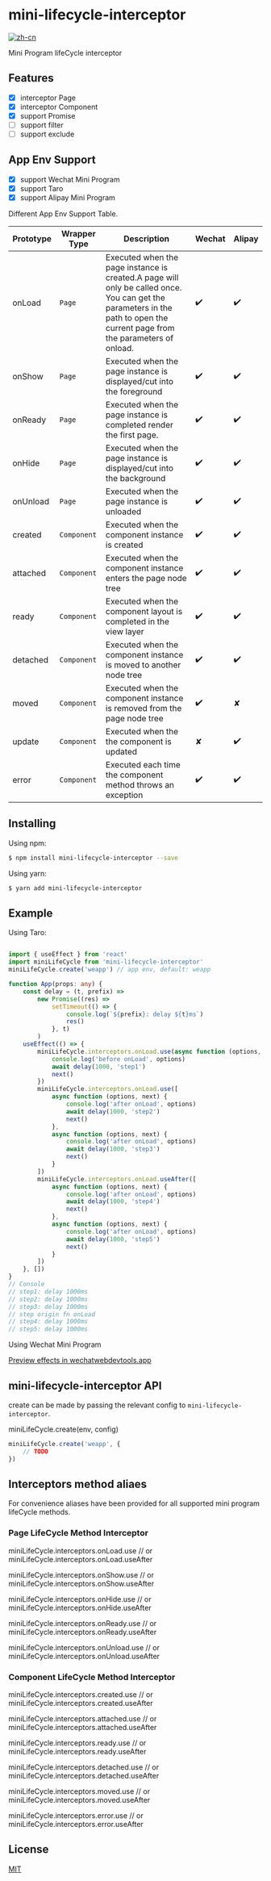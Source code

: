 # mini-lifecycle-interceptor

[![zh-cn](https://img.shields.io/badge/zh--cn-%E4%B8%AD%E6%96%87-yellow)](https://github.com/yangger6/mini-lifecycle-interceptor/blob/main/README.md)

Mini Program lifeCycle interceptor


## Features

- [x]  interceptor Page
- [x]  interceptor Component
- [x]  support Promise
- [ ]  support filter
- [ ]  support exclude

## App Env Support

- [x]  support Wechat Mini Program
- [x]  support Taro
- [x]  support Alipay Mini Program

Different App Env Support Table.

| Prototype     | Wrapper Type  | Description                                                                                                                                                                 | Wechat        | Alipay        |
| ------------- | ------------- | --------------------------------------------------------------------------------------------------------------------------------------------------------------------------- | ------------- | ------------- |
| onLoad        | `Page`        | Executed when the page instance is created.A page will only be called once. You can get the parameters in the path to open the current page from the parameters of onload.  | ✔️           	| ✔️            |
| onShow        | `Page`        | Executed when the page instance is displayed/cut into the foreground                                                                                                        | ✔️           	| ✔️            |
| onReady       | `Page`        | Executed when the page instance is completed render the first page.                                                                                                         | ✔️           	| ✔️            |
| onHide        | `Page`        | Executed when the page instance is displayed/cut into the background                                                                                                        | ✔️           	| ✔️            |
| onUnload      | `Page`        | Executed when the page instance is unloaded                                                                                                                                 | ✔️           	| ✔️            |
| created       | `Component`   | Executed when the component instance is created                                                                                                                             | ✔️           	| ✔️            |
| attached      | `Component`   | Executed when the component instance enters the page node tree                                                                                                              | ✔️           	| ✔️            |
| ready         | `Component`   | Executed when the component layout is completed in the view layer                                                                                                           | ✔️           	| ✔️            |
| detached      | `Component`   | Executed when the component instance is moved to another node tree                                                                                                          | ✔️           	| ✔️            |
| moved         | `Component`   | Executed when the component instance is removed from the page node tree                                                                                                     | ✔️           	| ✘             |
| update        | `Component`   | Executed when the the component is updated                                                                                                                                  | ✘           	| ✔️            |
| error         | `Component`   | Executed each time the component method throws an exception                                                                                                                 | ✔️           	| ✔️            |


## Installing

Using npm:

```bash
$ npm install mini-lifecycle-interceptor --save
```

Using yarn:

```bash
$ yarn add mini-lifecycle-interceptor
```

## Example

Using Taro:

```typescript

import { useEffect } from 'react'
import miniLifeCycle from 'mini-lifecycle-interceptor'
miniLifeCycle.create('weapp') // app env, default: weapp

function App(props: any) {
    const delay = (t, prefix) =>
        new Promise((res) =>
            setTimeout(() => {
                console.log(`${prefix}: delay ${t}ms`)
                res()
            }, t)
        )
    useEffect(() => {
        miniLifeCycle.interceptors.onLoad.use(async function (options, next) {
            console.log('before onLoad', options)
            await delay(1000, 'step1')
            next()
        })
        miniLifeCycle.interceptors.onLoad.use([
            async function (options, next) {
                console.log('after onLoad', options)
                await delay(1000, 'step2')
                next()
            },
            async function (options, next) {
                console.log('after onLoad', options)
                await delay(1000, 'step3')
                next()
            }
        ])
        miniLifeCycle.interceptors.onLoad.useAfter([
            async function (options, next) {
                console.log('after onLoad', options)
                await delay(1000, 'step4')
                next()
            },
            async function (options, next) {
                console.log('after onLoad', options)
                await delay(1000, 'step5')
                next()
            }
        ])
    }, [])
}
// Console
// step1: delay 1000ms
// step2: delay 1000ms
// step3: delay 1000ms
// step origin fn onLoad
// step4: delay 1000ms
// step5: delay 1000ms
```

Using Wechat Mini Program

[Preview effects in wechatwebdevtools.app](https://developers.weixin.qq.com/s/OTFY2om97wrf)

## mini-lifecycle-interceptor API

create can be made by passing the relevant config to `mini-lifecycle-interceptor`.

miniLifeCycle.create(env, config)

```typescript
miniLifeCycle.create('weapp', {
    // TODO
})
```

## Interceptors method aliaes

For convenience aliases have been provided for all supported mini program lifeCycle methods.

### Page LifeCycle Method Interceptor

miniLifeCycle.interceptors.onLoad.use // or miniLifeCycle.interceptors.onLoad.useAfter

miniLifeCycle.interceptors.onShow.use // or miniLifeCycle.interceptors.onShow.useAfter

miniLifeCycle.interceptors.onHide.use // or miniLifeCycle.interceptors.onHide.useAfter

miniLifeCycle.interceptors.onReady.use // or miniLifeCycle.interceptors.onReady.useAfter

miniLifeCycle.interceptors.onUnload.use // or miniLifeCycle.interceptors.onUnload.useAfter

### Component LifeCycle Method Interceptor

miniLifeCycle.interceptors.created.use // or miniLifeCycle.interceptors.created.useAfter

miniLifeCycle.interceptors.attached.use // or miniLifeCycle.interceptors.attached.useAfter

miniLifeCycle.interceptors.ready.use // or miniLifeCycle.interceptors.ready.useAfter

miniLifeCycle.interceptors.detached.use // or miniLifeCycle.interceptors.detached.useAfter

miniLifeCycle.interceptors.moved.use // or miniLifeCycle.interceptors.moved.useAfter

miniLifeCycle.interceptors.error.use // or miniLifeCycle.interceptors.error.useAfter

## License

[MIT](LICENSE)
